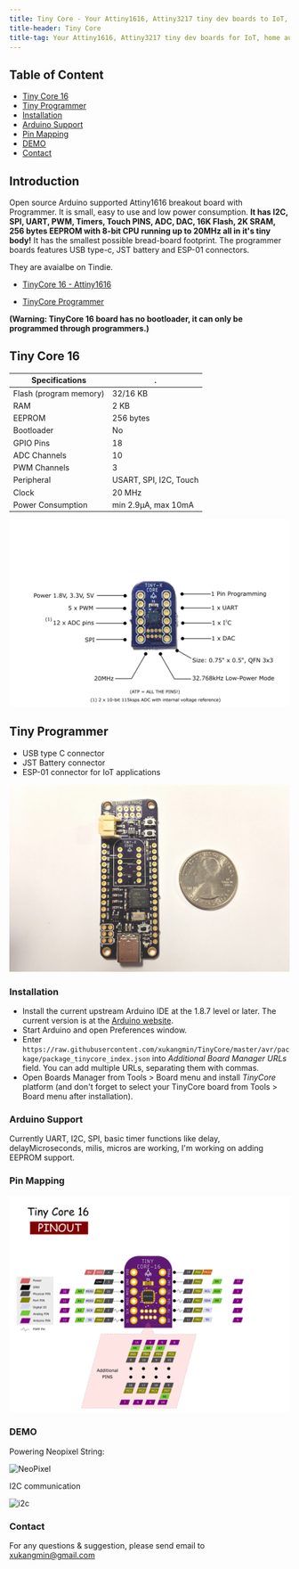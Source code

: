 ```yaml
---
title: Tiny Core - Your Attiny1616, Attiny3217 tiny dev boards to IoT, home automation and more...
title-header: Tiny Core
title-tag: Your Attiny1616, Attiny3217 tiny dev boards for IoT, home automation and more...
---
```


## Table of Content
- [Tiny Core 16](#tiny-core-16)
- [Tiny Programmer](#tiny-programmer)
- [Installation](#installation)
- [Arduino Support](#arduino-support)
- [Pin Mapping](#pin-mapping)
- [DEMO](#demo)
- [Contact](#contact)

## Introduction

Open source Arduino supported Attiny1616 breakout board with Programmer. It is small, easy to use and low power consumption. **It has I2C, SPI, UART, PWM, Timers, Touch PINS, ADC, DAC, 16K Flash, 2K SRAM, 256 bytes EEPROM with 8-bit CPU running up to 20MHz all in it's tiny body!** It has the smallest possible bread-board footprint. The programmer boards features USB type-c, JST battery and ESP-01 connectors.

They are avaialbe on Tindie.

- [TinyCore 16 - Attiny1616](https://www.tindie.com/products/16834/)

- [TinyCore Programmer](https://www.tindie.com/products/16835/)

**(Warning: TinyCore 16 board has no bootloader, it can only be programmed through programmers.)**

## Tiny Core 16

 Specifications |  .
------------ | -------------
Flash (program memory)   | 32/16 KB
RAM  | 2 KB
EEPROM | 256 bytes
Bootloader | No
GPIO Pins | 18
ADC Channels | 10
PWM Channels | 3
Peripheral | USART, SPI, I2C, Touch
Clock | 20 MHz
Power Consumption | min 2.9μA, max 10mA

![TinyCore16](images/tinycore16_feature.png)


## Tiny Programmer

- USB type C connector
- JST Battery connector
- ESP-01 connector for IoT applications

![Programmer](images/Programmer_Main.jpg)

### Installation
- Install the current upstream Arduino IDE at the 1.8.7 level or later. The current version is at the [Arduino website](http://www.arduino.cc/en/main/software).
- Start Arduino and open Preferences window.
- Enter ```https://raw.githubusercontent.com/xukangmin/TinyCore/master/avr/package/package_tinycore_index.json``` into *Additional Board Manager URLs* field. You can add multiple URLs, separating them with commas.
- Open Boards Manager from Tools > Board menu and install *TinyCore* platform (and don't forget to select your TinyCore board from Tools > Board menu after installation).

### Arduino Support
  Currently UART, I2C, SPI, basic timer functions like delay, delayMicroseconds, milis, micros are working, I'm working on adding EEPROM support.


### Pin Mapping

![Pin Mapping](images/TinyCore16_Pinout.png)


### DEMO
Powering Neopixel String:

![NeoPixel](images/neopixel.gif)


I2C communication

![i2c](images/i2c-temp.gif)

### Contact
For any questions & suggestion, please send email to [xukangmin@gmail.com](mailto:xukangmin@gmail.com)